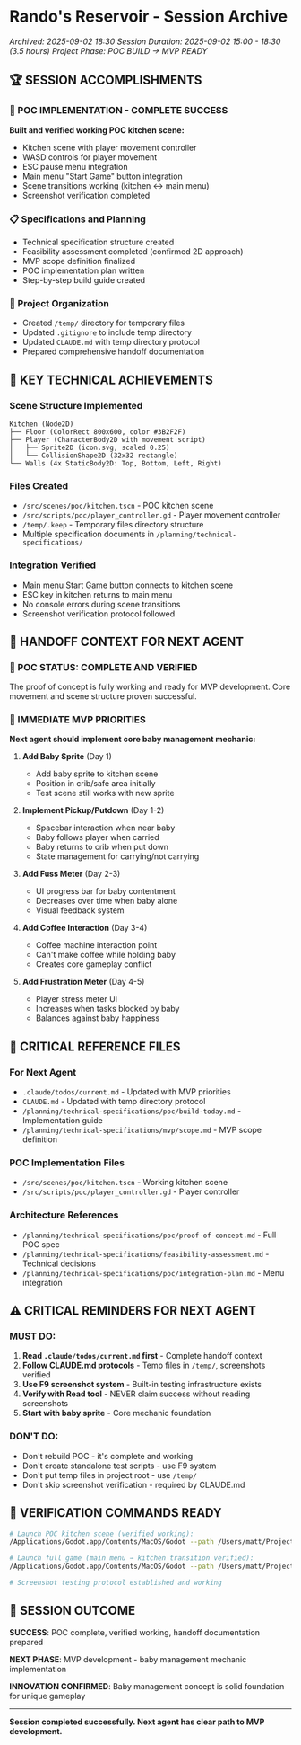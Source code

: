 # Rando's Reservoir - Session Archive
*Archived: 2025-09-02 18:30*
*Session Duration: 2025-09-02 15:00 - 18:30 (3.5 hours)*
*Project Phase: POC BUILD → MVP READY*

## 🏆 SESSION ACCOMPLISHMENTS

### 🎯 POC IMPLEMENTATION - COMPLETE SUCCESS
**Built and verified working POC kitchen scene:**
- Kitchen scene with player movement controller
- WASD controls for player movement  
- ESC pause menu integration
- Main menu "Start Game" button integration
- Scene transitions working (kitchen ↔ main menu)
- Screenshot verification completed

### 📋 Specifications and Planning
- Technical specification structure created
- Feasibility assessment completed (confirmed 2D approach)
- MVP scope definition finalized
- POC implementation plan written
- Step-by-step build guide created

### 🧹 Project Organization
- Created `/temp/` directory for temporary files
- Updated `.gitignore` to include temp directory
- Updated `CLAUDE.md` with temp directory protocol
- Prepared comprehensive handoff documentation

## 🚀 KEY TECHNICAL ACHIEVEMENTS

### Scene Structure Implemented
```
Kitchen (Node2D)
├── Floor (ColorRect 800x600, color #3B2F2F)
├── Player (CharacterBody2D with movement script)
│   ├── Sprite2D (icon.svg, scaled 0.25)
│   └── CollisionShape2D (32x32 rectangle)
└── Walls (4x StaticBody2D: Top, Bottom, Left, Right)
```

### Files Created
- `/src/scenes/poc/kitchen.tscn` - POC kitchen scene
- `/src/scripts/poc/player_controller.gd` - Player movement controller
- `/temp/.keep` - Temporary files directory structure
- Multiple specification documents in `/planning/technical-specifications/`

### Integration Verified
- Main menu Start Game button connects to kitchen scene
- ESC key in kitchen returns to main menu
- No console errors during scene transitions
- Screenshot verification protocol followed

## 🎯 HANDOFF CONTEXT FOR NEXT AGENT

### 🏁 POC STATUS: COMPLETE AND VERIFIED
The proof of concept is fully working and ready for MVP development. Core movement and scene structure proven successful.

### 🚀 IMMEDIATE MVP PRIORITIES
**Next agent should implement core baby management mechanic:**

1. **Add Baby Sprite** (Day 1)
   - Add baby sprite to kitchen scene
   - Position in crib/safe area initially
   - Test scene still works with new sprite

2. **Implement Pickup/Putdown** (Day 1-2)  
   - Spacebar interaction when near baby
   - Baby follows player when carried
   - Baby returns to crib when put down
   - State management for carrying/not carrying

3. **Add Fuss Meter** (Day 2-3)
   - UI progress bar for baby contentment
   - Decreases over time when baby alone
   - Visual feedback system

4. **Add Coffee Interaction** (Day 3-4)
   - Coffee machine interaction point
   - Can't make coffee while holding baby
   - Creates core gameplay conflict

5. **Add Frustration Meter** (Day 4-5)
   - Player stress meter UI
   - Increases when tasks blocked by baby
   - Balances against baby happiness

## 📁 CRITICAL REFERENCE FILES

### For Next Agent
- `.claude/todos/current.md` - Updated with MVP priorities
- `CLAUDE.md` - Updated with temp directory protocol
- `/planning/technical-specifications/poc/build-today.md` - Implementation guide
- `/planning/technical-specifications/mvp/scope.md` - MVP scope definition

### POC Implementation Files
- `/src/scenes/poc/kitchen.tscn` - Working kitchen scene
- `/src/scripts/poc/player_controller.gd` - Player controller

### Architecture References  
- `/planning/technical-specifications/poc/proof-of-concept.md` - Full POC spec
- `/planning/technical-specifications/feasibility-assessment.md` - Technical decisions
- `/planning/technical-specifications/poc/integration-plan.md` - Menu integration

## ⚠️ CRITICAL REMINDERS FOR NEXT AGENT

### MUST DO:
1. **Read `.claude/todos/current.md` first** - Complete handoff context
2. **Follow CLAUDE.md protocols** - Temp files in `/temp/`, screenshots verified
3. **Use F9 screenshot system** - Built-in testing infrastructure exists
4. **Verify with Read tool** - NEVER claim success without reading screenshots
5. **Start with baby sprite** - Core mechanic foundation

### DON'T DO:
- Don't rebuild POC - it's complete and working
- Don't create standalone test scripts - use F9 system
- Don't put temp files in project root - use `/temp/`
- Don't skip screenshot verification - required by CLAUDE.md

## 🧪 VERIFICATION COMMANDS READY
```bash
# Launch POC kitchen scene (verified working):
/Applications/Godot.app/Contents/MacOS/Godot --path /Users/matt/Projects/randos-reservoir res://src/scenes/poc/kitchen.tscn --maximized

# Launch full game (main menu → kitchen transition verified):
/Applications/Godot.app/Contents/MacOS/Godot --path /Users/matt/Projects/randos-reservoir --maximized

# Screenshot testing protocol established and working
```

## 🎉 SESSION OUTCOME

**SUCCESS**: POC complete, verified working, handoff documentation prepared

**NEXT PHASE**: MVP development - baby management mechanic implementation

**INNOVATION CONFIRMED**: Baby management concept is solid foundation for unique gameplay

---

**Session completed successfully. Next agent has clear path to MVP development.**
